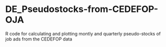 # DE_Pseudostocks-from-CEDEFOP-OJA
R code for calculating and plotting montly and quarterly pseudo-stocks of job ads from the CEDEFOP data
